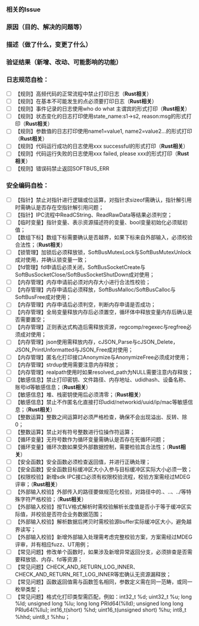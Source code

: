 ### 相关的Issue


### 原因（目的、解决的问题等）


### 描述（做了什么，变更了什么）


### 验证结果（新增、改动、可能影响的功能）


### 日志规范自检：
- [ ] 【规则】高频代码的正常流程中禁止打印日志（**Rust相关**）
- [ ] 【规则】在基本不可能发生的点必须要打印日志（**Rust相关**）
- [ ] 【规则】事件记录的日志使用who do what 主谓宾的形式打印（**Rust相关**）
- [ ] 【规则】状态变化的日志打印使用state_name:s1->s2, reason:msg的形式打印（**Rust相关**）
- [ ] 【规则】参数值的日志打印使用name1=value1, name2=value2…的形式打印（**Rust相关**）
- [ ] 【规则】代码运行成功的日志使用xxx successful的形式打印（**Rust相关**）
- [ ] 【规则】代码运行失败的日志使用xxx failed, please xxx的形式打印（**Rust相关**）
- [ ] 【规则】错误码禁止返回SOFTBUS_ERR

### 安全编码自检：
- [ ] 【指针】禁止对指针进行逻辑或位运算，对指针求sizeof需确认，指针解引用时需确认是否存在空指针解引用问题；
- [ ] 【指针】IPC流程中ReadCString、ReadRawData等结果必须判空；
- [ ] 【临时变量】指针变量、表示资源描述符的变量、bool变量初始化必须赋初值；
- [ ] 【数组下标】数组下标需要确认是否越界，如果下标来自外部输入，必须校验合法性；（**Rust相关**）
- [ ] 【锁管理】加锁后必须释放锁，SoftBusMutexLock与SoftBusMutexUnlock成对使用，并确认锁变量一致；
- [ ] 【fd管理】fd申请后必须关闭，SoftBusSocketCreate与SoftBusSocketClose/SoftBusSocketShutDown成对使用；
- [ ] 【内存管理】内存申请前必须对内存大小进行合法性校验；
- [ ] 【内存管理】内存申请后必须释放，SoftBusMalloc/SoftBusCalloc与SoftBusFree成对使用；
- [ ] 【内存管理】内存申请后必须判空，判断内存申请是否成功；
- [ ] 【内存管理】全局变量释放内存后必须置空，循环体中释放变量内存后确认是否需要置空；
- [ ] 【内存管理】正则表达式构造后需释放资源，regcomp/regexec与regfree必须成对使用；
- [ ] 【内存管理】json使用需释放内存，cJSON_Parse与cJSON_Delete，JSON_PrintUnformatted与JSON_Free成对使用；
- [ ] 【内存管理】匿名化打印接口Anonymize与AnonymizeFree必须成对使用；
- [ ] 【内存管理】strdup使用需要注意内存释放；
- [ ] 【内存管理】realpath使用时如果resolved_path为NULL需要注意内存释放；
- [ ] 【敏感信息】禁止打印密钥、文件路径、内存地址、udidhash、设备名称、账号id等敏感信息；（**Rust相关**）
- [ ] 【敏感信息】堆、栈密钥使用后必须清零；（**Rust相关**）
- [ ] 【敏感信息】禁止不作匿名化直接打印udid/networkid/uuid/ip/mac等敏感信息；（**Rust相关**）
- [ ] 【整数运算】整数之间运算时必须严格检查，确保不会出现溢出、反转、除0；
- [ ] 【整数运算】禁止对有符号整数进行位操作符运算；
- [ ] 【循环变量】无符号数作为循环变量需确认是否存在死循环问题；
- [ ] 【循环变量】循环次数如果受外部数据控制，需要检验其合法性；（**Rust相关**）
- [ ] 【安全函数】安全函数必须检查返回值，并进行正确处理；
- [ ] 【安全函数】安全函数目标缓冲区大小入参与目标缓冲区实际大小必须一致；
- [ ] 【权限校验】新增sdk IPC接口必须有权限校验流程，校验方案需经过MDEG评审；（**Rust相关**）
- [ ] 【外部输入校验】外部传入的路径要做规范化校验，对路径中的.、..、../等特殊字符严格校验；（**Rust相关**）
- [ ] 【外部输入校验】按TLV格式解析时需校验解析长度值是否小于等于缓冲区实际值，并校验是否符合业务数据范围；
- [ ] 【外部输入校验】解析数据后拷贝时需校验源buffer实际缓冲区大小，避免越界读写；
- [ ] 【外部输入校验】新增外部输入处理需考虑完整校验方案，方案需经过MDEG评审，并有相应fuzz、UT用例；
- [ ] 【常见问题】修改单个函数时，如果涉及新增异常返回分支，必须排查是否需要释放锁、内存、fd等资源；
- [ ] 【常见问题】CHECK_AND_RETURN_LOG_INNER、CHECK_AND_RETURN_RET_LOG_INNER等宏确认无资源漏释放；
- [ ] 【常见问题】函数返回值需与函数签名相同，参数定义需在同一范畴，或同一枚举类型；
- [ ] 【常见问题】格式化打印类型需匹配，例如：int32_t %d; uint32_t %u; long %ld; unsigned long %lu; long long PRId64(%lld); unsigned long long PRIu64(%llu); int16_t(short) %hd; uint16_t(unsigned short) %hu; int8_t %hhd; uint8_t %hhu；
